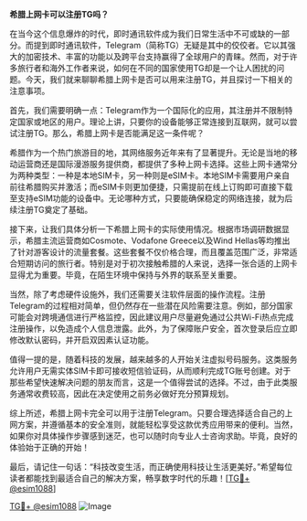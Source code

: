 **希腊上网卡可以注册TG吗？**

在当今这个信息爆炸的时代，即时通讯软件成为我们日常生活中不可或缺的一部分。而提到即时通讯软件，Telegram（简称TG）无疑是其中的佼佼者。它以其强大的加密技术、丰富的功能以及跨平台支持赢得了全球用户的青睐。然而，对于许多旅行者和海外工作者来说，如何在不同的国家使用TG却是一个让人困扰的问题。今天，我们就来聊聊希腊上网卡是否可以用来注册TG，并且探讨一下相关的注意事项。

首先，我们需要明确一点：Telegram作为一个国际化的应用，其注册并不限制特定国家或地区的用户。理论上讲，只要你的设备能够正常连接到互联网，就可以尝试注册TG。那么，希腊上网卡是否能满足这一条件呢？

希腊作为一个热门旅游目的地，其网络服务近年来有了显著提升。无论是当地的移动运营商还是国际漫游服务提供商，都提供了多种上网卡选择。这些上网卡通常分为两种类型：一种是本地SIM卡，另一种则是eSIM卡。本地SIM卡需要用户亲自前往希腊购买并激活；而eSIM卡则更加便捷，只需提前在线上订购即可直接下载至支持eSIM功能的设备中。无论哪种方式，只要能确保稳定的网络连接，就为后续注册TG奠定了基础。

接下来，让我们具体分析一下希腊上网卡的实际使用情况。根据市场调研数据显示，希腊主流运营商如Cosmote、Vodafone Greece以及Wind Hellas等均推出了针对游客设计的流量套餐。这些套餐不仅价格合理，而且覆盖范围广泛，非常适合短期访问的旅行者。特别是对于初次接触希腊的人来说，选择一张合适的上网卡显得尤为重要。毕竟，在陌生环境中保持与外界的联系至关重要。

当然，除了考虑硬件设施外，我们还需要关注软件层面的操作流程。注册Telegram的过程相对简单，但仍然存在一些潜在风险需要注意。例如，部分国家可能会对跨境通信进行严格监控，因此建议用户尽量避免通过公共Wi-Fi热点完成注册操作，以免造成个人信息泄露。此外，为了保障账户安全，首次登录后应立即修改默认密码，并开启双因素认证功能。

值得一提的是，随着科技的发展，越来越多的人开始关注虚拟号码服务。这类服务允许用户无需实体SIM卡即可接收短信验证码，从而顺利完成TG账号创建。对于那些希望快速解决问题的朋友而言，这是一个值得尝试的选择。不过，由于此类服务通常收费较高，因此在决定使用之前务必做好充分预算规划。

综上所述，希腊上网卡完全可以用于注册Telegram。只要合理选择适合自己的上网方案，并遵循基本的安全准则，就能轻松享受这款优秀应用带来的便利。当然，如果你对具体操作步骤感到迷茫，也可以随时向专业人士咨询求助。毕竟，良好的体验始于正确的开始！

最后，请记住一句话：“科技改变生活，而正确使用科技让生活更美好。”希望每位读者都能找到最适合自己的解决方案，畅享数字时代的乐趣！[[TG💪+ @esim1088](https://t.me/s/esim1088)]

[TG💪+ @esim1088](https://t.me/s/esim1088) ![Image](https://i.postimg.cc/4NQfJmqS/Snipaste-2025-05-13-00-14-12.png)
